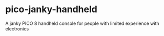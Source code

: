 # pico-janky-handheld
A janky PICO 8 handheld console for people with limited experience with electronics

